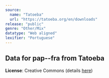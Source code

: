 ```yaml
---
source:
  name: "Tatoeba"
  url: "https://tatoeba.org/en/downloads"
release: "public"
genre: "Other/Mix"
datatype: "Web aligned"
lexifier: "Portuguese"
---
```


## Data for pap--fra from Tatoeba

**License**: Creative Commons (details [here](https://tatoeba.org/en/terms_of_use#section-6))
